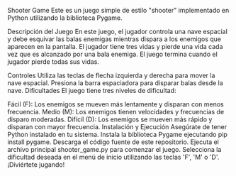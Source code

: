 Shooter Game
Este es un juego simple de estilo "shooter" implementado en Python utilizando la biblioteca Pygame.

Descripción del Juego
En este juego, el jugador controla una nave espacial y debe esquivar las balas enemigas mientras dispara a los enemigos que aparecen en la pantalla. El jugador tiene tres vidas y pierde una vida cada vez que es alcanzado por una bala enemiga. El juego termina cuando el jugador pierde todas sus vidas.

Controles
Utiliza las teclas de flecha izquierda y derecha para mover la nave espacial.
Presiona la barra espaciadora para disparar balas desde la nave.
Dificultades
El juego tiene tres niveles de dificultad:

Fácil (F): Los enemigos se mueven más lentamente y disparan con menos frecuencia.
Medio (M): Los enemigos tienen velocidades y frecuencias de disparo moderadas.
Difícil (D): Los enemigos se mueven más rápido y disparan con mayor frecuencia.
Instalación y Ejecución
Asegúrate de tener Python instalado en tu sistema.
Instala la biblioteca Pygame ejecutando pip install pygame.
Descarga el código fuente de este repositorio.
Ejecuta el archivo principal shooter_game.py para comenzar el juego.
Selecciona la dificultad deseada en el menú de inicio utilizando las teclas 'F', 'M' o 'D'.
¡Diviértete jugando!